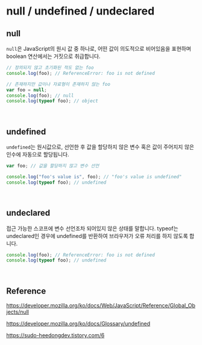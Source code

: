 # null / undefined / undeclared

## null

`null`은 JavaScript의 원시 값 중 하나로, 어떤 값이 의도적으로 비어있음을 표현하며 boolean 연산에서는 거짓으로 취급합니다.

```javascript
// 정의되지 않고 초기화된 적도 없는 foo
console.log(foo); // ReferenceError: foo is not defined

// 존재하지만 값이나 자료형이 존재하지 않는 foo
var foo = null;
console.log(foo); // null
console.log(typeof foo); // object
```

<br>

## undefined

`undefined`는 원시값으로, 선언한 후 값을 할당하지 않은 변수 혹은 값이 주어지지 않은 인수에 자동으로 할당됩니다.

```javascript
var foo; // 값을 할당하지 않고 변수 선언

console.log("foo's value is", foo); // "foo's value is undefined"
console.log(typeof foo); // undefined
```

<br>

## undeclared

접근 가능한 스코프에 변수 선언조차 되어있지 않은 상태를 말합니다. typeof는 undeclared인 경우에 undefined를 반환하여 브라우저가 오류 처리를 하지 않도록 합니다.

```javascript
console.log(foo); // ReferenceError: foo is not defined
console.log(typeof foo); // undefined
```

<br>

## Reference

https://developer.mozilla.org/ko/docs/Web/JavaScript/Reference/Global_Objects/null

https://developer.mozilla.org/ko/docs/Glossary/undefined

https://sudo-heedongdev.tistory.com/6
